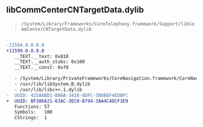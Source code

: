 ## libCommCenterCNTargetData.dylib

> `/System/Library/Frameworks/CoreTelephony.framework/Support/libCommCenterCNTargetData.dylib`

```diff

-11594.0.0.0.0
+11599.0.0.0.0
   __TEXT.__text: 0x818
   __TEXT.__auth_stubs: 0x100
   __TEXT.__const: 0xf0

   - /System/Library/PrivateFrameworks/CoreNavigation.framework/CoreNavigation
   - /usr/lib/libSystem.B.dylib
   - /usr/lib/libc++.1.dylib
-  UUID: 4258ABD1-B86A-3416-8DFC-5B8B6F4EDBFC
+  UUID: BF386A21-63AC-3EC0-B794-3AA4C4DCF1E9
   Functions: 57
   Symbols:   100
   CStrings:  1

```
